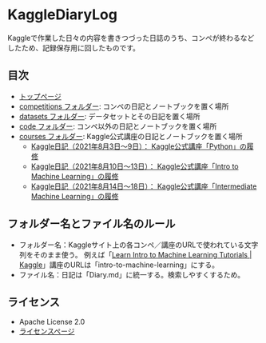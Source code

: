KaggleDiaryLog
==============

Kaggleで作業した日々の内容を書きつづった日誌のうち、コンペが終わるなどしたため、記録保存用に回したものです。

目次
-------------

- [トップページ](https://github.com/isshiki/KaggleDiaryLog)
- [competitions フォルダー](https://github.com/isshiki/KaggleDiaryLog/tree/main/competitions): コンペの日記とノートブックを置く場所
- [datasets フォルダー](https://github.com/isshiki/KaggleDiaryLog/tree/main/datasets): データセットとその日記を置く場所
- [code フォルダー](https://github.com/isshiki/KaggleDiaryLog/tree/main/code): コンペ以外の日記とノートブックを置く場所
- [courses フォルダー](https://github.com/isshiki/KaggleDiaryLog/tree/main/courses): Kaggle公式講座の日記とノートブックを置く場所
  - [Kaggle日記（2021年8月3日～9日）： Kaggle公式講座「Python」の履修](https://github.com/isshiki/KaggleDiaryLog/blob/main/courses/python/Diary.md)
  - [Kaggle日記（2021年8月10日～13日）： Kaggle公式講座「Intro to Machine Learning」の履修](https://github.com/isshiki/KaggleDiaryLog/blob/main/courses/intro-to-machine-learning/Diary.md)
  - [Kaggle日記（2021年8月14日～18日）： Kaggle公式講座「Intermediate Machine Learning」の履修](https://github.com/isshiki/KaggleDiaryLog/blob/main/courses/intermediate-machine-learning/Diary.md)

フォルダー名とファイル名のルール
-------------

- フォルダー名：Kaggleサイト上の各コンペ／講座のURLで使われている文字列をそのまま使う。
  例えば「[Learn Intro to Machine Learning Tutorials | Kaggle](https://www.kaggle.com/learn/intro-to-machine-learning)」講座のURLは「intro-to-machine-learning」にする。
- ファイル名：日記は「Diary.md」に統一する。検索しやすくするため。

ライセンス
-------------

- Apache License 2.0
- [ライセンスページ](https://github.com/isshiki/KaggleDiaryLog/blob/main/LICENSE)
